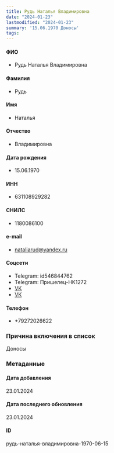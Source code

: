 ```yaml
---
title: Рудь Наталья Владимировна
date: "2024-01-23"
lastmodified: "2024-01-23"
summary: '15.06.1970 Доносы'
tags: 
---
```

<!--# pp2-->
<!--## Фигурант-->
<!--### Личные данные-->
#### ФИО
- Рудь Наталья Владимировна
#### Фамилия
- Рудь
#### Имя
- Наталья
#### Отчество
- Владимировна
#### Дата рождения
- 15.06.1970
#### ИНН
- 631108929282
#### СНИЛС
- 1180086100
#### e-mail
- nataliarud@yandex.ru
#### Соцсети
- Telegram: id546844762
- Telegram: Пришелец-HK1272
- [VK](https://vk.com/id9877522)
- [VK](https://%D0%9F%D1%80%D0%B8%D1%88%D0%B5%D0%BB%D0%B5%D1%86-HK1272%E2%AD%90VK.com)
#### Телефон
- +79272026622
### Причина включения в список
Доносы
### Метаданные
#### Дата добавления
23.01.2024
#### Дата последнего обновления
23.01.2024
#### ID
рудь-наталья-владимировна-1970-06-15
<!--## END;-->
